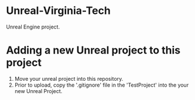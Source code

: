 # Unreal-Virginia-Tech
Unreal Engine project. 


# Adding a new Unreal project to this project
1) Move your unreal project into this repository. 
2) Prior to upload, copy the '.gitignore' file in the 'TestProject' into the your new Unreal Project.
